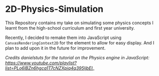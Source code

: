 # 2D-Physics-Simulation
This Repository contains my take on simulating some physics concepts I learnt from the high-school curriculum and first year university.

Recently, I decided to remake them into JavaScript using `CanvasRenderingContext2D` for the <canvas> element to allow for easy display. And I plan to add upon it in the future for improvement.

*Credits danielstuts for the tutorial on the Physics engine in JavaScript: https://www.youtube.com/playlist?list=PLo6lBZn6hgca1T7cNZXpiq4q395ljbEI_*
